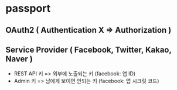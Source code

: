 # passport

## OAuth2 ( Authentication X => Authorization )
## Service Provider ( Facebook, Twitter, Kakao, Naver )

- REST API 키 => 외부에 노출되는 키 (facebook: 앱 ID)
- Admin 키 => 남에게 보이면 안되는 키 (facebook: 앱 시크릿 코드)
